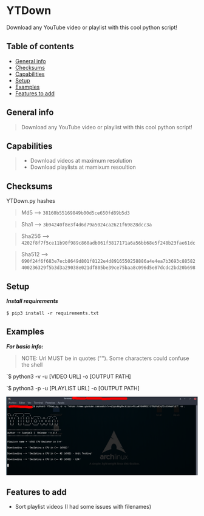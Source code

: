 # YTDown
Download any YouTube video or playlist with this cool python script! 

## Table of contents
* [General info](#general-info)
* [Checksums](#checksums)
* [Capabilities](#capabilities)
* [Setup](#setup)
* [Examples](#Examples)
* [Features to add](#Features-to-add)


## General info
>Download any YouTube video or playlist with this cool python script! 

## Capabilities

>- Download videos at maximum resolution
>- Download playlists at mamixum resoultion

## Checksums
YTDown.py hashes

>Md5 --> `38160b55169849b00d5ce650fd89b5d3`

>Sha1 --> `3b94240f8e3f4d6d79a5024ca2621f69828dcc3a`

>Sha256 --> `4202f8f7f5ce11b90f989c860adb061f3817171a6a56bb68e5f248b23fae61dc`

>Sha512 --> `690f24f6f683e7ecb8649d801f8122e4d8916550258886a4e4ea7b3693c88582400236329f5b3d3a29038e021df805be39ce75baa8c096d5e87dcdc2bd20b698`

## Setup

***Install requirements***

`$ pip3 install -r requirements.txt`

## Examples

***For basic info:***

>NOTE: Url MUST be in quotes (""). Some characters could confuse the shell

`$ python3 -v -u [VIDEO URL] -o [OUTPUT PATH]

`$ python3 -p -u [PLAYLIST URL] -o [OUTPUT PATH]

![alt text](example.png)

## Features to add

- Sort playlist videos (I had some issues with filenames)
